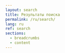```yaml
---
layout: search
title: Результаты поиска
permalink: /ru/search/
lang: ru
ref: search
sections:
  - breadcrumbs
  - content
---
```

